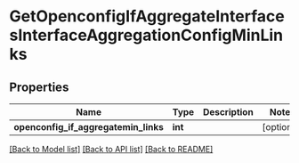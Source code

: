 # GetOpenconfigIfAggregateInterfacesInterfaceAggregationConfigMinLinks

## Properties
Name | Type | Description | Notes
------------ | ------------- | ------------- | -------------
**openconfig_if_aggregatemin_links** | **int** |  | [optional] 

[[Back to Model list]](../README.md#documentation-for-models) [[Back to API list]](../README.md#documentation-for-api-endpoints) [[Back to README]](../README.md)


